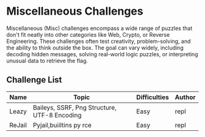# Miscellaneous Challenges

Miscellaneous (Misc) challenges encompass a wide range of puzzles that don't fit neatly into other categories like Web, Crypto, or Reverse Engineering. These challenges often test creativity, problem-solving, and the ability to think outside the box. The goal can vary widely, including decoding hidden messages, solving real-world logic puzzles, or interpreting unusual data to retrieve the flag.

## Challenge List

| Name   | Topic           | Difficulties | Author |
|--------|-----------------|--------------|--------|
| Leazy | Baileys, SSRF, Png Structure, UTF-8 Encoding          | Easy | repl |
| ReJail | Pyjail,buiiltins py rce          | Easy | repl |
